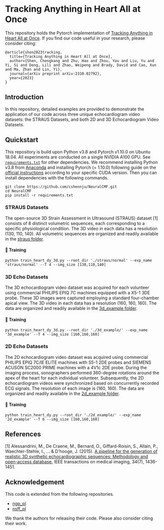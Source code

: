# Tracking Anything in Heart All at Once

This repository holds the Pytorch implementation of [Tracking Anything in Heart All at Once](https://njuvision.github.io/NeuralCMF/). If you find our code useful in your research, please consider citing:

```
@article{shen2023tracking,
  title={Tracking Anything in Heart All at Once},
  author={Shen, Chengkang and Zhu, Hao and Zhou, You and Liu, Yu and Yi, Si and Dong, Lili and Zhao, Weipeng and Brady, David and Cao, Xun and Ma, Zhan and Lin, Yi},
  journal={arXiv preprint arXiv:2310.02792},
  year={2023}
}
```

## Introduction

In this repository, detailed examples are provided to demonstrate the application of our code across three unique echocardiogram video datasets: the STRAUS Datasets, and both 2D and 3D Echocardiogram Video Datasets.

## Quickstart

This repository is build upon Python v3.8 and Pytorch v1.10.0 on Ubuntu 18.04. All experiments are conducted on a single NVIDIA A100 GPU. See [`requirements.txt`](requirements.txt) for other dependencies. We recommend installing Python v3.8 from [Anaconda](https://www.anaconda.com/) and installing Pytorch (= 1.10.0) following guide on the [official instructions](https://pytorch.org/) according to your specific CUDA version. Then you can install dependencies with the following commands.

```
git clone https://github.com/cshennju/NeuralCMF.git
cd NeuralCMF
pip install -r requirements.txt
```
### STRAUS Datasets
The open-source 3D Strain Assessment in Ultrasound (STRAUS) dataset [1] consists of 8 distinct volumetric sequences, each corresponding to a specific physiological condition. The 3D video in each data has a resolution (130, 110, 140). All volumetric sequences are organized and readily available in the [straus folder](straus).
#### :key: Training
```
python train_heart_dy_3d.py --root_dir './straus/normal' --exp_name 'straus/normal' --T 4 --img_size [130,110,140]
```

### 3D Echo Datasets
The 3D echocardiogram video dataset was acquired for each volunteer using commercial PHILIPS EPIQ 7C machines equipped with a X5-1 3DE probe. These 3D images were captured employing a standard four-chamber apical view. The 3D video in each data has a resolution (160, 160, 160). The data are organized and readily available in the [3d_example folder](3d_example).
#### :key: Training
```
python train_heart_dy_3d.py --root_dir './3d_example/' --exp_name '3d_example' --T 4 --img_size [160,160,160]
```

### 2D Echo Datasets
The 2D echocardiogram video dataset was acquired using commercial PHILIPS EPIQ 7C/IE ELITE machines with S5-1 2DE probes and SIEMENS ACUSON SC2000 PRIME machines with a 4V1c 2DE probe. During the imaging process, sonographers performed 360-degree rotations around the apex of the heart for each individual volunteer. Subsequently, the 2D echocardiogram videos were synchronized based on concurrently recorded ECG signals. The resolution of each image is (160, 160). The data are organized and readily available in the [2d_example folder](2d_example).
#### :key: Training
```
python train_heart_dy.py --root_dir './2d_example/' --exp_name '2d_example' --T 6 --img_size [160,160,160]
```

## References
[1] Alessandrini, M., De Craene, M., Bernard, O., Giffard-Roisin, S., Allain, P., Waechter-Stehle, I., ... & D'hooge, J. (2015). [A pipeline for the generation of realistic 3D synthetic echocardiographic sequences: Methodology and open-access database.](https://ieeexplore.ieee.org/abstract/document/7024160) IEEE transactions on medical imaging, 34(7), 1436-1451.


## Acknowledgement
This code is extended from the following repositories.
- [ngp_pl](https://github.com/kwea123/ngp_pl)
- [nsff_pl](https://github.com/kwea123/nsff_pl)

We thank the authors for releasing their code. Please also consider citing their work.
